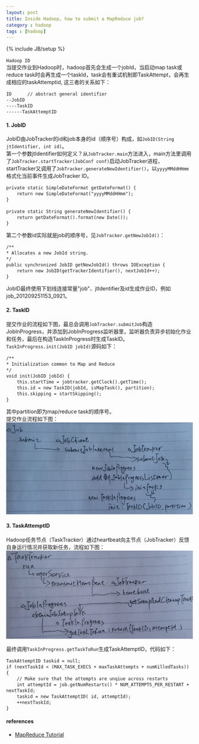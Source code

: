 ```yaml
---
layout: post
title: Inside Hadoop, how to submit a MapReduce job?
category : hadoop
tags : [hadoop]
---
```

{% include JB/setup %}

`Hadoop ID`  
当提交作业到Hadoop时，hadoop首先会生成一个jobId，当启动map task或reduce task时会再生成一个taskId，task会有重试机制即TaskAttempt，会再生成相应的taskAttemptid,
这三者的关系如下：

	ID		// abstract general identifier
	--JobID
	----TaskID
	------TaskAttemptID


#### 1. JobID
JobID由JobTracker的id和job本身的id（顺序号）构成，如`JobID(String jtIdentifier, int id)`。  
第一个参数jtIdentifier如何定义？从`JobTracker.main`方法进入，main方法里调用了`JobTracker.startTracker(JobConf conf)`启动JobTracker进程，
startTracker又调用了`JobTracker.generateNewIdentifier()`，以`yyyyMMddHHmm`格式化当前事件生成JobTracker ID。

	private static SimpleDateFormat getDateFormat() {
    	return new SimpleDateFormat("yyyyMMddHHmm");
  	}
	
  	private static String generateNewIdentifier() {
    	return getDateFormat().format(new Date());
  	}

第二个参数id实际就是job的顺序号，见`JobTracker.getNewJobId()`：

	/**
	* Allocates a new JobId string.
	*/
	public synchronized JobID getNewJobId() throws IOException {
		return new JobID(getTrackerIdentifier(), nextJobId++);
	}

JobID最终使用下划线连接常量"job"、jtIdentifier及id生成作业ID，例如job_201209251153_0921。

#### 2. TaskID
提交作业的流程如下图，最总会调用`JobTracker.submitJob`构造JobInProgress，并添加到JobInProgress监听器里，监听器负责异步初始化作业和任务，最后在构造TaskInProgress时生成TaskID。  
`TaskInProgress.init(JobID jobId)`源码如下：

	/**
	* Initialization common to Map and Reduce
	*/
	void init(JobID jobId) {
		this.startTime = jobtracker.getClock().getTime();
		this.id = new TaskID(jobId, isMapTask(), partition);
		this.skipping = startSkipping();
	}

其中partition即为map/reduce task的顺序号。  
提交作业流程如下图：  
![SubmitJob](https://github.com/gengmzh/gengmzh.github.com/raw/master/_includes/hadoop_submit.jpg)  


#### 3. TaskAttemptID
Hadoop任务节点（TaskTracker）通过heartbeat向主节点（JobTracker）反馈自身运行情况并获取新任务，流程如下图：  
![SubmitJob](https://github.com/gengmzh/gengmzh.github.com/raw/master/_includes/hadoop_heartbeat.jpg)  

最终调用`TaskInProgress.getTaskToRun`生成TaskAttemptID，代码如下：

	TaskAttemptID taskid = null;
	if (nextTaskId < (MAX_TASK_EXECS + maxTaskAttempts + numKilledTasks)) {
		// Make sure that the attempts are unqiue across restarts
		int attemptId = job.getNumRestarts() * NUM_ATTEMPTS_PER_RESTART + nextTaskId;
		taskid = new TaskAttemptID( id, attemptId);
		++nextTaskId;
	}


#### references
+ [MapReduce Tutorial](http://hadoop.apache.org/docs/r1.0.3/mapred_tutorial.html)
